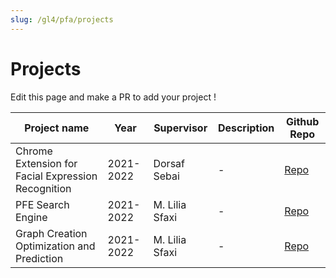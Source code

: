 ```yaml
---
slug: /gl4/pfa/projects
---
```


# Projects

Edit this page and make a PR to add your project !

| Project name | Year | Supervisor | Description | Github Repo |
| --- | --- | --- | --- | --- |
| Chrome Extension for Facial Expression Recognition | 2021-2022 | Dorsaf Sebai | - | [Repo](https://github.com/MelekElloumi/Chrome-Extension-for-Facial-Expression-Recognition) |
| PFE Search Engine | 2021-2022 | M. Lilia Sfaxi | - | [Repo](https://github.com/hajali-amine/pfe-search-engine) |
| Graph Creation Optimization and Prediction | 2021-2022 | M. Lilia Sfaxi | - | [Repo](https://github.com/mariemloukill/Graph_creation)
